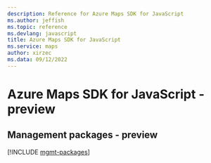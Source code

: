 ```yaml
---
description: Reference for Azure Maps SDK for JavaScript
ms.author: jeffish
ms.topic: reference
ms.devlang: javascript
title: Azure Maps SDK for JavaScript
ms.service: maps
author: xirzec
ms.data: 09/12/2022
---
```

# Azure Maps SDK for JavaScript - preview

## Management packages - preview
[!INCLUDE [mgmt-packages](maps-mgmt-index.md)]